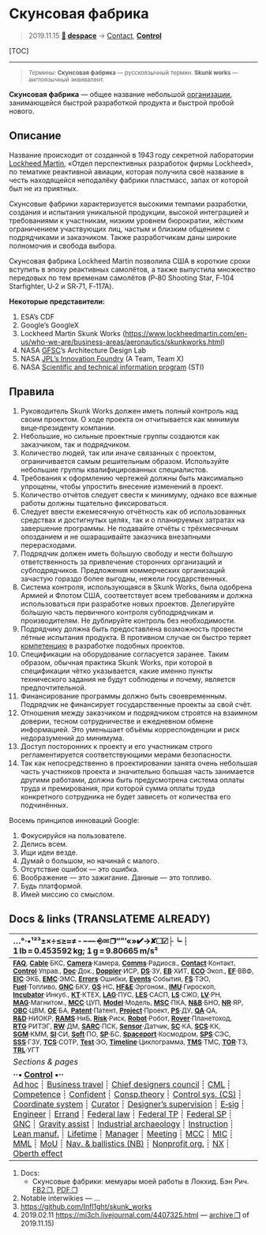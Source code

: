 # Скунсовая фабрика
> 2019.11.15 **[🚀](../index/index.md) [despace](index.md)** → [Contact](contact.md), **[Control](control.md)**

[TOC]

---

> <small>*Термины:* **Скунсовая фабрика** — русскоязычный термин. **Skunk works** — англоязычный эквивалент.</small>

**Скунсовая фабрика** — общее название небольшой [организации](contact.md), занимающейся быстрой разработкой продукта и быстрой пробой нового.



## Описание
Название происходит от созданной в 1943 году секретной лаборатории [Lockheed Martin](lockheed_martin.md), «Отдел перспективных разработок фирмы Lockheed»,  по тематике реактивной авиации, которая получила своё название в честь находящейся неподалёку фабрики пластмасс, запах от которой был не из приятных.

Скунсовые фабрики характеризуется высокими темпами разработки, создания и испытания уникальной продукции, высокой интеграцией и требованиями к участникам, низким уровнем бюрократии, жёстким ограничением участвующих лиц, частым и близким общением с подрядчиками и заказчиком. Также разработчикам даны широкие полномочия и свобода выбора.

Скунсовая фабрика Lockheed Martin позволила США в короткие сроки вступить в эпоху реактивных самолётов, а также выпустила множество передовых по тем временам самолётов (P‑80 Shooting Star, F‑104 Starfighter, U‑2 и SR‑71, F‑117A).

**Некоторые представители:**

   1. ESA’s CDF
   1. Google’s GoogleX
   1. Lockheed Martin Skunk Works (<https://www.lockheedmartin.com/en-us/who-we-are/business-areas/aeronautics/skunkworks.html>)
   1. NASA [GFSC](zz_gfsc.md)’s Architecture Design Lab
   1. NASA [JPL’s Innovation Foundry](jpl_if.md) (A Team, Team X)
   1. NASA [Scientific and technical information program](nasa_sti.md) (STI)



<p style="page-break-after:always"> </p>

## Правила

   1. Руководитель Skunk Works должен иметь полный контроль над своим проектом. О ходе проекта он отчитывается как минимум вице‑президенту компании.
   1. Небольшие, но сильные проектные группы создаются как заказчиком, так и подрядчиком.
   1. Количество людей, так или иначе связанных с проектом, ограничивается самым решительным образом. Используйте небольшие группы квалифицированных специалистов.
   1. Требования к оформлению чертежей должны быть максимально упрощены, чтобы упростить внесение изменений в проект.
   1. Количество отчётов следует свести к минимуму, однако все важные работы должны тщательно фиксироваться.
   1. Следует ввести ежемесячную отчётность как об использованных средствах и достигнутых целях, так и о планируемых затратах на завершение программы. Не подавайте отчёты с трёхмесячным опозданием и не ошарашивайте заказчика внезапными перерасходами.
   1. Подрядчик должен иметь бо́льшую свободу и нести бо́льшую ответственность за привлечение сторонних организаций и субподрядчиков. Предложения коммерческих организаций зачастую гораздо более выгодны, нежели государственных.
   1. Система контроля, использующаяся в Skunk Works, была одобрена Армией и Флотом США, соответствует всем требованиям и должна использоваться при разработке новых проектов. Делегируйте бо́льшую часть первичного контроля субподрядчикам и производителям. Не дублируйте контроль без необходимости.
   1. Подрядчику должна быть предоставлена возможность провести лётные испытания продукта. В противном случае он быстро теряет [компетенцию](competence.md) в разработке подобных проектов.
   1. Спецификации на оборудование согласуется заранее. Таким образом, обычная практика Skunk Works, при которой в спецификации чётко указывается, какие именно пункты технического задания не будут соблюдены и почему, является предпочтительной.
   1. Финансирование программы должно быть своевременным. Подрядчик не финансирует государственные проекты за свой счёт.
   1. Отношения между заказчиком и подрядчиком строятся на взаимном доверии, тесном сотрудничестве и ежедневном обмене информацией. Это уменьшает объёмы корреспонденции и риск недоразумений до минимума.
   1. Доступ посторонних к проекту и его участникам строго регламентируется соответствующими мерами безопасности.
   1. Так как непосредственно в проектировании занята очень небольшая часть участников проекта и значительно большая часть занимается другими работами, должна быть предусмотрена система оплаты труда и премирования, при которой сумма оплаты труда конкретного сотрудника не будет зависеть от количества его подчинённых.

Восемь принципов инноваций Google:

   1. Фокусируйся на пользователе.
   1. Делись всем.
   1. Ищи идеи везде.
   1. Думай о большом, но начинай с малого.
   1. Отсутствие ошибок — это ошибка.
   1. Воображение — это зажигание. Данные — это топливо.
   1. Будь платформой.
   1. Имей миссию со смыслом.



<p style="page-break-after:always"> </p>

## Docs & links (TRANSLATEME ALREADY)
|…°·•¹²³±×÷≤≥≈≠ ‑ −— ⎆✉ ❐“”’«»✔→✘☐☑├┕┆ 1 lb = 0.453592 kg; 1 g = 9.80665 m/s²|
|:--|
|<small>**[FAQ](faq.md)**, **[Cable](cable.md)**·БКС, **[Camera](camera.md)**·Камера, **[Comms](comms.md)**·Радиосв., **[Contact](contact.md)**·Контакт, **[Control](control.md)**·Управ., **[Doc](doc.md)**·Док., **[Doppler](doppler.md)**·ИСР, **[DS](ds.md)**·ЗУ, **[EB](eb.md)**·ХИТ, **[ECO](ecology.md)**·Экол., **[EF](ef.md)**·ВВФ, **[ElC](elc.md)**·ЭКБ, **[EMC](emc.md)**·ЭМС, **[Errors](error.md)**·Ошибки, **[Events](event.md)**·События, **[FS](fs.md)**·ТЭО, **[Fuel](fuel.md)**·Топливо, **[GNC](gnc.md)**·БКУ, **[GS](scs.md)**·НС, **[HF&E](hfe.md)**·Эргоном., **[IMU](imu.md)**·Гироскоп, **[Incubator](incubator.md)**·Инкуб., **[KT](kt.md)**·КТЕХ, **[LAG](lag.md)**·ПУC, **[LES](les.md)**·САСП, **[LS](ls.md)**·СЖО, **[LV](lv.md)**·РН, **[MAG](mag.md)**·Магнитом., **[MCC](mcc.md)**·ЦУП, **[Model](model.md)**·Модель, **[MSC](sc.md)**·ПКА, **[N&B](nnb.md)**·БНО, **[NR](nr.md)**·ЯР, **[OBC](obc.md)**·ЦВМ, **[OE](oe.md)**·БА, **[Patent](патент.md)**·Патент, **[Project](project.md)**·Проект, **[PS](ps.md)**·ДУ, **[QA](quality.md)**·QA, **[R&D](rnd.md)**·НИОКР, **[RAMS](rams.md)**·НиБ, **[Risk](risk.md)**·Риск, **[Robot](robotics.md)**·Робот, **[Rover](rover.md)**·Планетоход, **[RTG](rtg.md)**·РИТЭГ, **[RW](rw.md)**·ДМ, **[SARC](sarc.md)**·ПСК, **[Sensor](sensor.md)**·Датчик, **[SC](sc.md)**·КА, **[SCS](scs.md)**·КК, **[SGM](sgm.md)**·КММ, **[SI](si.md)**·СИ, **[Soft](soft.md)**·ПО, **[SP](sp.md)**·БС, **[Spaceport](spaceport.md)**·Космодром, **[SPS](sps.md)**·СЭС, **[SSS](sss.md)**·ГЗУ, **[TCS](tcs.md)**·СОТР, **[Test](test.md)**·ЭО, **[Timeline](timeline.md)**·Циклограмма, **[TMS](tms.md)**·ТМС, **[TOR](tor.md)**·ТЗ, **[TRL](trl.md)**·УГТ</small>|
|*Sections & pages*|
|**··• [Control](Control.md) •··**<br> [Ad hoc](ad_hoc.md) ┊ [Business travel](business_travel.md) ┊ [Chief designers council](cocd.md) ┊ [CML](cml.md) ┊ [Competence](competence.md) ┊ [Confident](confident.md) ┊ [Consp.theory](consp_theory.md) ┊ [Control sys. (CS)](cs.md) ┊ [Coordinate system](coord_sys.md) ┊ [Curator](curator.md) ┊ [Designer’s supervision](des_spv.md) ┊ [E‑sig](esig.md) ┊ [Engineer](engineer.md) ┊ [Errand](errand.md) ┊ [Federal law](fed_law.md) ┊ [Federal TP](fed_tp.md) ┊ [Federal SP](fed_sp.md) ┊ [GNC](gnc.md) ┊ [Gravity assist](gravass.md) ┊ [Industrial archaeology](ind_arch.md) ┊ [Instruction](instruction.md) ┊ [Lean manuf.](lean_man.md) ┊ [Lifetime](lifetime.md) ┊ [Manager](manager.md) ┊ [Meeting](meeting.md) ┊ [MCC](mcc.md) ┊ [MIC](mic.md) ┊ [MML](mml.md) ┊ [MoU](mou.md) ┊ [Nav. & ballistics (NB)](nnb.md) ┊ [Nonprofit org.](nonprof_org.md) ┊ [NX](nx.md) ┊ [Oberth effect](oberth_eff.md) | ┊ [Org.structure](orgstruct.md) ┊ [Outcomes commission](outccom.md) ┊ [Patent](patent_res.md) ┊ [Peter prin.](peter_principle.md) ┊ [Plan](plan.md) ┊ [PMBok](pmbok.md) ┊ [Quorum](quorum.md) ┊ [R&D management](rnd_mgmt.md) ┊ [R&D support](rnd_support.md) ┊ [Recursion](recurs.md) ┊ [Schulze_method](schulze_method.md) ┊ [Sci'N'Tech activities](st_act.md) ┊ [Sci'N'Tech council](satc.md) ┊ [Single-window system](sw_sys.md) ┊ [Situ.leadership](situ_leadership.md) ┊ [Skunk works](skunk_works.md) ┊ [State arm. plan](plan_sa.md) ┊ [Swamp](swamp.md) ┊ [Teamcenter](teamcenter.md) ┊ [TRIZ](triz.md) ┊ [TRL](trl.md) ┊ [Veto](veto.md) ┊ [Workflow](workflow.md) ┊ [Workgroup](wg.md)|

   1. Docs:
      - Скунсовые фабрики: мемуары моей работы в Локхид. Бэн Рич. [FB2 ❐](f/control/skunk_works.fb2), [PDF ❐](f/control/skunk_works.pdf)
   1. Notable interwikies — …
   1. <https://github.com/Infl1ght/skunk_works>
   1. 2019.02.11 <https://mi3ch.livejournal.com/4407325.html> — [archive ❐](f/control/20190211_01.pdf) of 2019.11.15)
